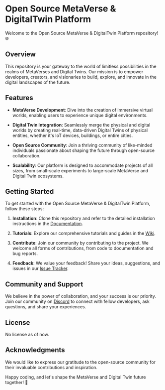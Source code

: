 # Open Source MetaVerse & DigitalTwin Platform

Welcome to the Open Source MetaVerse & DigitalTwin Platform repository! 🌐

## Overview

This repository is your gateway to the world of limitless possibilities in the realms of MetaVerses and Digital Twins. Our mission is to empower developers, creators, and visionaries to build, explore, and innovate in the digital landscapes of the future.

## Features

- **MetaVerse Development**: Dive into the creation of immersive virtual worlds, enabling users to experience unique digital environments.

- **Digital Twin Integration**: Seamlessly merge the physical and digital worlds by creating real-time, data-driven Digital Twins of physical entities, whether it's IoT devices, buildings, or entire cities.

- **Open Source Community**: Join a thriving community of like-minded individuals passionate about shaping the future through open-source collaboration.

- **Scalability**: Our platform is designed to accommodate projects of all sizes, from small-scale experiments to large-scale MetaVerse and Digital Twin ecosystems.

## Getting Started

To get started with the Open Source MetaVerse & DigitalTwin Platform, follow these steps:

1. **Installation**: Clone this repository and refer to the detailed installation instructions in the [Documentation](docs/INSTALLATION.md).

2. **Tutorials**: Explore our comprehensive tutorials and guides in the [Wiki](https://github.com/yourrepository/wiki).

3. **Contribute**: Join our community by contributing to the project. We welcome all forms of contributions, from code to documentation and bug reports.

4. **Feedback**: We value your feedback! Share your ideas, suggestions, and issues in our [Issue Tracker](https://github.com/yourrepository/issues).

## Community and Support

We believe in the power of collaboration, and your success is our priority. Join our community on [Discord](https://discord.gg/yourdiscordchannel) to connect with fellow developers, ask questions, and share your experiences.

## License

No license as of now.

## Acknowledgments

We would like to express our gratitude to the open-source community for their invaluable contributions and inspiration.

Happy coding, and let's shape the MetaVerse and Digital Twin future together! 🚀

